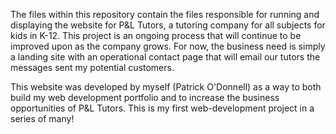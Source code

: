 The files within this repository contain the files responsible for running and displaying the website for P&L Tutors, a tutoring company for all subjects for kids in K-12. This project is an ongoing process that will continue to be improved upon as the company grows. For now, the business need is simply a landing site with an operational contact page that will email our tutors the messages sent my potential customers.

This website was developed by myself (Patrick O'Donnell) as a way to both build my web development portfolio and to increase the business opportunities of P&L Tutors. This is my first web-development project in a series of many! 